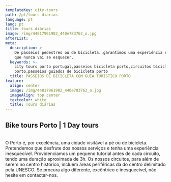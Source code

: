 ```yaml
---
templateKey: city-tours
path: /pt/tours-diarias
language: pt
lang: pt
title: tours diárias
image: /img/44817961982_440e783762_o.jpg
afterList: .
meta:
  description: >-
    De passeios pedestres ou de bicicleta..garantimos uma experiência excêntrica
    que nunca vai se esquecer.
  keywords: >-
    city tours porto portugal,passeios bicicleta porto,circuitos bicicleta
    porto,passeios guiados de bicicleta porto
  title: PASSEIOS DE BICICLETA COM GUIA TURISTICO PORTO
feature:
  align: center
  image: /img/44817961982_440e783762_o.jpg
  imageAlign: top center
  textcolor: white
  title: Tours diárias
---
```

## Bike tours Porto | 1 Day tours

\
O Porto é, por excelência, uma cidade visitável a pé ou de bicicleta. Pretendemos que desfrute dos nossos serviços e tenha uma experiência inesquecível. Providenciamos um pequeno tutorial antes de cada circuito, tendo uma duração aproximada de 3h. Os nossos circuitos, para além de serem no centro histórico, incluem áreas periféricas da do centro delimitado pela UNESCO. Se procura algo diferente, excêntrico e inesquecível, não hesite em contactar-nos.
